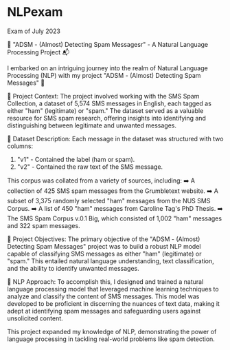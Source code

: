 # NLPexam
Exam of July 2023

📱 "ADSM - (Almost) Detecting Spam Messagesr" - A Natural Language Processing Project 📬

I embarked on an intriguing journey into the realm of Natural Language Processing (NLP) with my project "ADSM - (Almost) Detecting Spam Messages" 🧠

🔸 Project Context:
The project involved working with the SMS Spam Collection, a dataset of 5,574 SMS messages in English, each tagged as either "ham" (legitimate) or "spam." The dataset served as a valuable resource for SMS spam research, offering insights into identifying and distinguishing between legitimate and unwanted messages.

🔹 Dataset Description:
Each message in the dataset was structured with two columns:
1. "v1" - Contained the label (ham or spam).
2. "v2" - Contained the raw text of the SMS message.

This corpus was collated from a variety of sources, including:
➡️ A collection of 425 SMS spam messages from the Grumbletext website.
➡️ A subset of 3,375 randomly selected "ham" messages from the NUS SMS Corpus.
➡️ A list of 450 "ham" messages from Caroline Tag's PhD Thesis.
➡️ The SMS Spam Corpus v.0.1 Big, which consisted of 1,002 "ham" messages and 322 spam messages.

🔹 Project Objectives:
The primary objective of the "ADSM - (Almost) Detecting Spam Messages" project was to build a robust NLP model capable of classifying SMS messages as either "ham" (legitimate) or "spam." This entailed natural language understanding, text classification, and the ability to identify unwanted messages.

🔸 NLP Approach:
To accomplish this, I designed and trained a natural language processing model that leveraged machine learning techniques to analyze and classify the content of SMS messages. This model was developed to be proficient in discerning the nuances of text data, making it adept at identifying spam messages and safeguarding users against unsolicited content.

This project expanded my knowledge of NLP, demonstrating the power of language processing in tackling real-world problems like spam detection.
